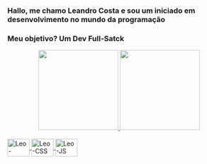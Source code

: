 ### Hallo, me chamo Leandro Costa e sou um iniciado em desenvolvimento no mundo da programação ###
<h3> Meu objetivo? Um Dev Full-Satck </h3>
<div align="center">
  <a href="https://github.com/LeoCostta">
  <img height="180em" src="https://github-readme-stats.vercel.app/api?username=LeoCostta&show_icons=true&theme=onedark&include_all_commits=true&count_private=true"/>
  <img height="180em" src="https://github-readme-stats.vercel.app/api/top-langs/?username=LeoCostta&layout=compact&langs_count=7&theme=cobalt"/>
</div>
  
<div style="display: inline_block"><br>
  <img align="center" alt="Leo-HTML" height="40" width="50" src="https://cdn.jsdelivr.net/gh/devicons/devicon/icons/html5/html5-plain-wordmark.svg">
  <img align="center" alt="Leo-CSS" height="40" width="50" src="https://cdn.jsdelivr.net/gh/devicons/devicon/icons/css3/css3-plain-wordmark.svg">
  <img align="center" alt="Leo-JS" height="40" width="50" src="https://cdn.jsdelivr.net/gh/devicons/devicon/icons/javascript/javascript-plain.svg">
</div>  
